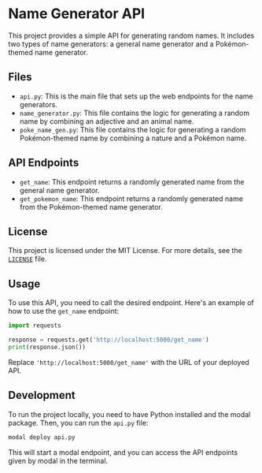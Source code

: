 # Name Generator API

This project provides a simple API for generating random names. It includes two types of name generators: a general name generator and a Pokémon-themed name generator.

## Files

- `api.py`: This is the main file that sets up the web endpoints for the name generators.
- `name_generator.py`: This file contains the logic for generating a random name by combining an adjective and an animal name.
- `poke_name_gen.py`: This file contains the logic for generating a random Pokémon-themed name by combining a nature and a Pokémon name.

## API Endpoints

- `get_name`: This endpoint returns a randomly generated name from the general name generator.
- `get_pokemon_name`: This endpoint returns a randomly generated name from the Pokémon-themed name generator.

## License

This project is licensed under the MIT License. For more details, see the [`LICENSE`](LICENSE) file.

## Usage

To use this API, you need to call the desired endpoint. Here's an example of how to use the `get_name` endpoint:

```python
import requests

response = requests.get('http://localhost:5000/get_name')
print(response.json())
```

Replace `'http://localhost:5000/get_name'` with the URL of your deployed API.

## Development

To run the project locally, you need to have Python installed and the modal package. Then, you can run the `api.py` file:

```sh
modal deploy api.py
```

This will start a modal endpoint, and you can access the API endpoints given by modal in the terminal.
